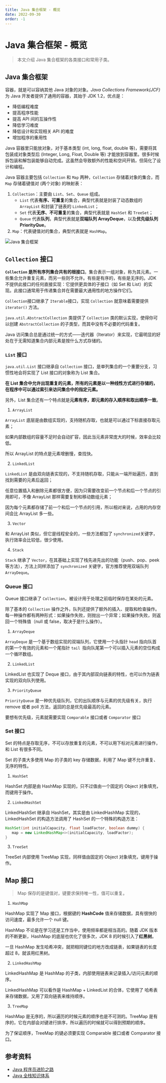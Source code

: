 ```yaml
---
title: Java 集合框架 - 概览
date: 2022-09-30
order: -1
---
```


# Java 集合框架 - 概览

> 本文介绍 Java 集合框架的各类接口和常用子类。

## Java 集合框架

容器，就是可以容纳其他 Java 对象的对象。*Java Collections Framework(JCF)* 为 Java 开发者提供了通用的容器，其始于 JDK 1.2，优点是：

- 降低编程难度
- 提高程序性能
- 提高 API 间的互操作性
- 降低学习难度
- 降低设计和实现相关 API 的难度
- 增加程序的重用性

Java 容器里只能放对象，对于基本类型 (int, long, float, double 等)，需要将其包装成对象类型后 (Integer, Long, Float, Double 等) 才能放到容器里。很多时候拆包装和解包装能够自动完成。这虽然会导致额外的性能和空间开销，但简化了设计和编程。

Java 容器主要包括 `Collection` 和 `Map` 两种，`Collection` 存储着对象的集合，而 `Map` 存储着键值对 (两个对象) 的映射表：

1. `Collection`：主要由 `List`、`Set`、`Queue` 组成。
    - `List` 代表**有序、可重复**的集合，典型代表就是封装了动态数组的 `ArrayList` 和封装了链表的 `LinkedList`；
    - `Set` 代表**无序、不可重复**的集合，典型代表就是 `HashSet` 和 `TreeSet`；
    - `Queue` 代表**队列**，典型代表就是**双端队列 ArrayDeque**，以及**优先级队列 PriorityQue**。
2. `Map`：代表键值对的集合，典型代表就是 `HashMap`。

![Java 集合框架](https://cdn.jsdelivr.net/gh/AlexChen68/OSS@master/blog/java/collection_framework.png ':size=80%')

## `Collection` 接口

**`Collection` 是所有序列集合共有的根接口**。集合表示一组对象，称为其元素。一些集合允许重复元素，而另一些则不允许。有些是有序的，有些是无序的。JDK 不提供此接口的任何直接实现：它提供更具体的子接口（如 Set 和 List）的实现。此接口通常用于传递集合并在需要最大通用性的地方操作它们。

`Collection`接口继承了 `Iterable`接口，实现 `Collection` 就意味着需要提供 `iterator()` 方法。

`java.util.AbstractCollection` 类提供了 `Collection` 类的默认实现，使得你可以创建 `AbstractCollection` 的子类型，而其中没有不必要的代码重复。

Java 访问集合总是通过统一的方式——迭代器（Iterator）来实现，它最明显的好处在于无需知道集合内部元素是按什么方式存储的。

### `List` 接口

`java.util.List` 接口继承自 `Collection` 接口，是单列集合的一个重要分支，习惯性地会将实现了 List 接口的对象称为 List 集合。

**在 List 集合中允许出现重复的元素，所有的元素是以一种线性方式进行存储的，在程序中可以通过索引来访问集合中的指定元素。**

另外，List 集合还有一个特点就是**元素有序，即元素的存入顺序和取出顺序一致**。

1. `ArrayList`

`ArrayList` 底层是由数组实现的，支持随机存取，也就是可以通过下标直接存取元素；

如果内部数组的容量不足时会自动扩容，因此当元素非常庞大的时候，效率会比较低。

所以 ArrayList 的特点是元素增删慢，查找快。

2. `LinkedList`

`LinkedList` 是由双向链表实现的，不支持随机存取，只能从一端开始遍历，直到找到需要的元素后返回；

任意位置插入和删除元素都很方便，因为只需要改变前一个节点和后一个节点的引用即可，不像 ArrayList 那样需要复制和移动数组元素；

因为每个元素都存储了前一个和后一个节点的引用，所以相对来说，占用的内存空间会比 ArrayList 多一些。

3. `Vector`

和 ArrayList 类似，但它是线程安全的，一些方法都加了 `synchronized`关键字，执行效率会比较低，很少使用。

4. `Stack`

`Stack` 继承了 `Vector`，在其基础上实现了栈先进先出的功能（push、pop、peek 等方法），方法上同样添加了 `synchronized` 关键字，官方推荐使用双端队列 `ArrayDeque`。

### Queue 接口

Queue 接口继承了 `Collection`，被设计用于处理之前临时保存在某处的元素。

除了基本的 `Collection` 操作之外，队列还提供了额外的插入、提取和检查操作。每一种操作都有两种形式：如果操作失败，则抛出一个异常；如果操作失败，则返回一个特殊值（null 或 false，取决于是什么操作）。

1. `ArrayDeque`

`ArrayDeque` 是一个基于数组实现的双端队列，它使用一个头指针 `head` 指向队首的第一个有效的元素和一个尾指针 `tail `指向队尾第一个可以插入元素的空位构成一个循环数组。

2. `LinkedList`

LinkedList 也实现了 Deque 接口，由于其内部双向链表的特性，也可以作为链表实现的双向队列使用。

3. `PriorityQueue`

`PriorityQueue` 是一种优先级队列，它的出队顺序与元素的优先级有关，执行 remove 或者 poll 方法，返回的总是优先级最高的元素。

要想有优先级，元素就需要实现 `Comparable` 接口或者 `Comparator` 接口

### Set 接口

Set 的特点是存取无序，不可以存放重复的元素，不可以用下标对元素进行操作，和 List 有很多不同。

Set 的子类大多使用 Map 的子类的 key 存储数据，利用了 Map 键不允许重复、无序的特性。

1. `HashSet`

HashSet 内部是由 HashMap 实现的，只不过值由一个固定的 Object 对象填充，而键用于操作。

2. `LinkedHashSet`

LinkedHashSet 继承自 HashSet，其实是由 LinkedHashMap 实现的，LinkedHashSet 的构造方法调用了 HashSet 的一个特殊的构造方法：

```java
HashSet(int initialCapacity, float loadFactor, boolean dummy) {
   map = new LinkedHashMap<>(initialCapacity, loadFactor);
}
```

3. `TreeSet`

TreeSet 内部使用 TreeMap 实现，同样值由固定的 Object 对象填充，键用于操作。

## Map 接口

> Map 保存的是键值对，键要求保持唯一性，值可以重复。

1. `HashMap`

HashMap 实现了 Map 接口，根据键的 **HashCode** 值来存储数据，具有很快的访问速度，最多允许一个 null 键。

HashMap 不论是在学习还是工作当中，使用频率都是相当高的。随着 JDK 版本的不断更新，HashMap 的底层也优化了很多次，JDK 8 的时候引入了**红黑树**。

一旦 HashMap 发生哈希冲突，就把相同键位的地方改成链表，如果链表的长度超过 8，就该用红黑树。

2. `LinkedHashMap`

LinkedHashMap 是 HashMap 的子类，内部使用链表来记录插入/访问元素的顺序。

LinkedHashMap 可以看作是 HashMap + LinkedList 的合体，它使用了 哈希表来存储数据，又用了双向链表来维持顺序。

3. `TreeMap`

HashMap 是无序的，所以遍历的时候元素的顺序也是不可测的。TreeMap 是有序的，它在内部会对键进行排序，所以遍历的时候就可以得到预期的顺序。

为了保证顺序，TreeMap 的键必须要实现 Comparable 接口或者 Comparator 接口。


## 参考资料

* [Java 程序员进阶之路](https://tobebetterjavaer.com/collection/gailan.html)
* [Java 全栈知识体系](https://pdai.tech/md/java/collection/java-collection-all.html)
